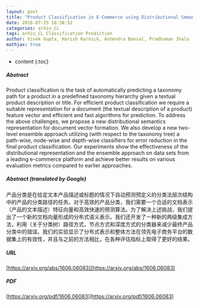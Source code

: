 ```yaml
---
layout: post
title: "Product Classification in E-Commerce using Distributional Semantics"
date: 2016-07-25 10:38:52
categories: arXiv_CL
tags: arXiv_CL Classification Prediction
author: Vivek Gupta, Harish Karnick, Ashendra Bansal, Pradhuman Jhala
mathjax: true
---
```


* content
{:toc}

##### Abstract
Product classification is the task of automatically predicting a taxonomy path for a product in a predefined taxonomy hierarchy given a textual product description or title. For efficient product classification we require a suitable representation for a document (the textual description of a product) feature vector and efficient and fast algorithms for prediction. To address the above challenges, we propose a new distributional semantics representation for document vector formation. We also develop a new two-level ensemble approach utilizing (with respect to the taxonomy tree) a path-wise, node-wise and depth-wise classifiers for error reduction in the final product classification. Our experiments show the effectiveness of the distributional representation and the ensemble approach on data sets from a leading e-commerce platform and achieve better results on various evaluation metrics compared to earlier approaches.

##### Abstract (translated by Google)
产品分类是在给定文本产品描述或标题的情况下自动预测预定义的分类法层次结构中的产品的分类路径的任务。对于高效的产品分类，我们需要一个合适的文档表示（产品的文本描述）特征向量和高效快速的预测算法。为了解决上述挑战，我们提出了一个新的文档向量形成的分布式语义表示。我们还开发了一种新的两级集成方法，利用（关于分类树）路径方式，节点方式和深度方式的分类器来减少最终产品分类中的错误。我们的实验显示了分布式表示和整体方法在领先电子商务平台的数据集上的有效性，并且与之前的方法相比，在各种评估指标上取得了更好的结果。

##### URL
[https://arxiv.org/abs/1606.06083](https://arxiv.org/abs/1606.06083)

##### PDF
[https://arxiv.org/pdf/1606.06083](https://arxiv.org/pdf/1606.06083)

